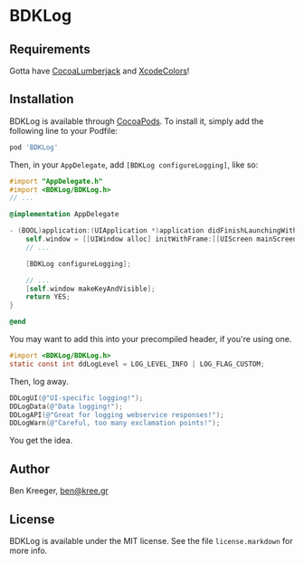 # BDKLog

## Requirements

Gotta have [CocoaLumberjack](https://github.com/CocoaLumberjack/CocoaLumberjack) and [XcodeColors](https://github.com/robbiehanson/XcodeColors)!

## Installation

BDKLog is available through [CocoaPods](http://cocoapods.org). To install it, simply add the following line to your Podfile:

``` ruby
pod 'BDKLog'
```

Then, in your `AppDelegate`, add `[BDKLog configureLogging]`, like so:

``` objective-c
#import "AppDelegate.h"
#import <BDKLog/BDKLog.h>
// ...

@implementation AppDelegate

- (BOOL)application:(UIApplication *)application didFinishLaunchingWithOptions:(NSDictionary *)launchOptions {
    self.window = [[UIWindow alloc] initWithFrame:[[UIScreen mainScreen] bounds]];
    // ...

    [BDKLog configureLogging];

    // ...
    [self.window makeKeyAndVisible];
    return YES;
}

@end
```

You may want to add this into your precompiled header, if you're using one.

``` objective-c
#import <BDKLog/BDKLog.h>
static const int ddLogLevel = LOG_LEVEL_INFO | LOG_FLAG_CUSTOM;
```

Then, log away.

``` objective-c
DDLogUI(@"UI-specific logging!");
DDLogData(@"Data logging!");
DDLogAPI(@"Great for logging webservice responses!");
DDLogWarn(@"Careful, too many exclamation points!");
```

You get the idea.

## Author

Ben Kreeger, ben@kree.gr

## License

BDKLog is available under the MIT license. See the file `license.markdown` for more info.

